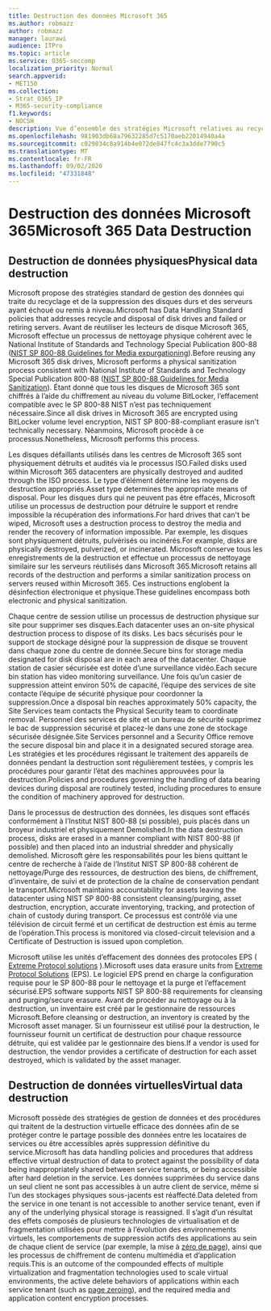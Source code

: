 ```yaml
---
title: Destruction des données Microsoft 365
ms.author: robmazz
author: robmazz
manager: laurawi
audience: ITPro
ms.topic: article
ms.service: O365-seccomp
localization_priority: Normal
search.appverid:
- MET150
ms.collection:
- Strat_O365_IP
- M365-security-compliance
f1.keywords:
- NOCSH
description: Vue d’ensemble des stratégies Microsoft relatives au recyclage, à la suppression ou à la destruction des lecteurs de disque et serveurs des centres de données Microsoft 365.
ms.openlocfilehash: 981903db68a79632285d7c5170aeb22014940a4a
ms.sourcegitcommit: c029834c8a914b4e072de847fc4c3a3dde7790c5
ms.translationtype: MT
ms.contentlocale: fr-FR
ms.lasthandoff: 09/02/2020
ms.locfileid: "47331848"
---
```

# <a name="microsoft-365-data-destruction"></a><span data-ttu-id="461ad-103">Destruction des données Microsoft 365</span><span class="sxs-lookup"><span data-stu-id="461ad-103">Microsoft 365 Data Destruction</span></span>

## <a name="physical-data-destruction"></a><span data-ttu-id="461ad-104">Destruction de données physiques</span><span class="sxs-lookup"><span data-stu-id="461ad-104">Physical data destruction</span></span>

<span data-ttu-id="461ad-105">Microsoft propose des stratégies standard de gestion des données qui traite du recyclage et de la suppression des disques durs et des serveurs ayant échoué ou remis à niveau.</span><span class="sxs-lookup"><span data-stu-id="461ad-105">Microsoft has Data Handling Standard policies that addresses recycle and disposal of disk drives and failed or retiring servers.</span></span> <span data-ttu-id="461ad-106">Avant de réutiliser les lecteurs de disque Microsoft 365, Microsoft effectue un processus de nettoyage physique cohérent avec le National Institute of Standards and Technology Special Publication 800-88 ([NIST SP 800-88 Guidelines for Media expurgationing](https://nvlpubs.nist.gov/nistpubs/SpecialPublications/NIST.SP.800-88r1.pdf)).</span><span class="sxs-lookup"><span data-stu-id="461ad-106">Before reusing any Microsoft 365 disk drives, Microsoft performs a physical sanitization process consistent with National Institute of Standards and Technology Special Publication 800-88 ([NIST SP 800-88 Guidelines for Media Sanitization](https://nvlpubs.nist.gov/nistpubs/SpecialPublications/NIST.SP.800-88r1.pdf)).</span></span> <span data-ttu-id="461ad-107">Étant donné que tous les disques de Microsoft 365 sont chiffrés à l’aide du chiffrement au niveau du volume BitLocker, l’effacement compatible avec le SP 800-88 NIST n’est pas techniquement nécessaire.</span><span class="sxs-lookup"><span data-stu-id="461ad-107">Since all disk drives in Microsoft 365 are encrypted using BitLocker volume level encryption, NIST SP 800-88-compliant erasure isn't technically necessary.</span></span> <span data-ttu-id="461ad-108">Néanmoins, Microsoft procède à ce processus.</span><span class="sxs-lookup"><span data-stu-id="461ad-108">Nonetheless, Microsoft performs this process.</span></span>

<span data-ttu-id="461ad-109">Les disques défaillants utilisés dans les centres de Microsoft 365 sont physiquement détruits et audités via le processus ISO.</span><span class="sxs-lookup"><span data-stu-id="461ad-109">Failed disks used within Microsoft 365 datacenters are physically destroyed and audited through the ISO process.</span></span> <span data-ttu-id="461ad-110">Le type d’élément détermine les moyens de destruction appropriés.</span><span class="sxs-lookup"><span data-stu-id="461ad-110">Asset type determines the appropriate means of disposal.</span></span> <span data-ttu-id="461ad-111">Pour les disques durs qui ne peuvent pas être effacés, Microsoft utilise un processus de destruction pour détruire le support et rendre impossible la récupération des informations.</span><span class="sxs-lookup"><span data-stu-id="461ad-111">For hard drives that can't be wiped, Microsoft uses a destruction process to destroy the media and render the recovery of information impossible.</span></span> <span data-ttu-id="461ad-112">Par exemple, les disques sont physiquement détruits, pulvérisés ou incinérés.</span><span class="sxs-lookup"><span data-stu-id="461ad-112">For example, disks are physically destroyed, pulverized, or incinerated.</span></span> <span data-ttu-id="461ad-113">Microsoft conserve tous les enregistrements de la destruction et effectue un processus de nettoyage similaire sur les serveurs réutilisés dans Microsoft 365.</span><span class="sxs-lookup"><span data-stu-id="461ad-113">Microsoft retains all records of the destruction and performs a similar sanitization process on servers reused within Microsoft 365.</span></span> <span data-ttu-id="461ad-114">Ces instructions englobent la désinfection électronique et physique.</span><span class="sxs-lookup"><span data-stu-id="461ad-114">These guidelines encompass both electronic and physical sanitization.</span></span>

<span data-ttu-id="461ad-115">Chaque centre de session utilise un processus de destruction physique sur site pour supprimer ses disques.</span><span class="sxs-lookup"><span data-stu-id="461ad-115">Each datacenter uses an on-site physical destruction process to dispose of its disks.</span></span> <span data-ttu-id="461ad-116">Les bacs sécurisés pour le support de stockage désigné pour la suppression de disque se trouvent dans chaque zone du centre de donnée.</span><span class="sxs-lookup"><span data-stu-id="461ad-116">Secure bins for storage media designated for disk disposal are in each area of the datacenter.</span></span> <span data-ttu-id="461ad-117">Chaque station de casier sécurisée est dotée d’une surveillance vidéo.</span><span class="sxs-lookup"><span data-stu-id="461ad-117">Each secure bin station has video monitoring surveillance.</span></span> <span data-ttu-id="461ad-118">Une fois qu’un casier de suppression atteint environ 50% de capacité, l’équipe des services de site contacte l’équipe de sécurité physique pour coordonner la suppression.</span><span class="sxs-lookup"><span data-stu-id="461ad-118">Once a disposal bin reaches approximately 50% capacity, the Site Services team contacts the Physical Security team to coordinate removal.</span></span> <span data-ttu-id="461ad-119">Personnel des services de site et un bureau de sécurité supprimez le bac de suppression sécurisé et placez-le dans une zone de stockage sécurisée désignée.</span><span class="sxs-lookup"><span data-stu-id="461ad-119">Site Services personnel and a Security Office remove the secure disposal bin and place it in a designated secured storage area.</span></span> <span data-ttu-id="461ad-120">Les stratégies et les procédures régissant le traitement des appareils de données pendant la destruction sont régulièrement testées, y compris les procédures pour garantir l’état des machines approuvées pour la destruction.</span><span class="sxs-lookup"><span data-stu-id="461ad-120">Policies and procedures governing the handling of data bearing devices during disposal are routinely tested, including procedures to ensure the condition of machinery approved for destruction.</span></span>

<span data-ttu-id="461ad-121">Dans le processus de destruction des données, les disques sont effacés conformément à l’Institut NIST 800-88 (si possible), puis placés dans un broyeur industriel et physiquement Demolished.</span><span class="sxs-lookup"><span data-stu-id="461ad-121">In the data destruction process, disks are erased in a manner compliant with NIST 800-88 (if possible) and then placed into an industrial shredder and physically demolished.</span></span> <span data-ttu-id="461ad-122">Microsoft gère les responsabilités pour les biens quittant le centre de recherche à l’aide de l’Institut NIST SP 800-88 cohérent de nettoyage/Purge des ressources, de destruction des biens, de chiffrement, d’inventaire, de suivi et de protection de la chaîne de conservation pendant le transport.</span><span class="sxs-lookup"><span data-stu-id="461ad-122">Microsoft maintains accountability for assets leaving the datacenter using NIST SP 800-88 consistent cleansing/purging, asset destruction, encryption, accurate inventorying, tracking, and protection of chain of custody during transport.</span></span> <span data-ttu-id="461ad-123">Ce processus est contrôlé via une télévision de circuit fermé et un certificat de destruction est émis au terme de l’opération.</span><span class="sxs-lookup"><span data-stu-id="461ad-123">This process is monitored via closed-circuit television and a Certificate of Destruction is issued upon completion.</span></span>

<span data-ttu-id="461ad-124">Microsoft utilise les unités d’effacement des données des protocoles EPS ( [Extreme Protocol solutions](https://www.enterprisedataerasure.com/) ).</span><span class="sxs-lookup"><span data-stu-id="461ad-124">Microsoft uses data erasure units from [Extreme Protocol Solutions](https://www.enterprisedataerasure.com/) (EPS).</span></span> <span data-ttu-id="461ad-125">Le logiciel EPS prend en charge la configuration requise pour le SP 800-88 pour le nettoyage et la purge et l’effacement sécurisé.</span><span class="sxs-lookup"><span data-stu-id="461ad-125">EPS software supports NIST SP 800-88 requirements for cleansing and purging/secure erasure.</span></span> <span data-ttu-id="461ad-126">Avant de procéder au nettoyage ou à la destruction, un inventaire est créé par le gestionnaire de ressources Microsoft.</span><span class="sxs-lookup"><span data-stu-id="461ad-126">Before cleansing or destruction, an inventory is created by the Microsoft asset manager.</span></span> <span data-ttu-id="461ad-127">Si un fournisseur est utilisé pour la destruction, le fournisseur fournit un certificat de destruction pour chaque ressource détruite, qui est validée par le gestionnaire des biens.</span><span class="sxs-lookup"><span data-stu-id="461ad-127">If a vendor is used for destruction, the vendor provides a certificate of destruction for each asset destroyed, which is validated by the asset manager.</span></span>

## <a name="virtual-data-destruction"></a><span data-ttu-id="461ad-128">Destruction de données virtuelles</span><span class="sxs-lookup"><span data-stu-id="461ad-128">Virtual data destruction</span></span>

<span data-ttu-id="461ad-129">Microsoft possède des stratégies de gestion de données et des procédures qui traitent de la destruction virtuelle efficace des données afin de se protéger contre le partage possible des données entre les locataires de services ou être accessibles après suppression définitive du service.</span><span class="sxs-lookup"><span data-stu-id="461ad-129">Microsoft has data handling policies and procedures that address effective virtual destruction of data to protect against the possibility of data being inappropriately shared between service tenants, or being accessible after hard deletion in the service.</span></span> <span data-ttu-id="461ad-130">Les données supprimées du service dans un seul client ne sont pas accessibles à un autre client de service, même si l’un des stockages physiques sous-jacents est réaffecté.</span><span class="sxs-lookup"><span data-stu-id="461ad-130">Data deleted from the service in one tenant is not accessible to another service tenant, even if any of the underlying physical storage is reassigned.</span></span> <span data-ttu-id="461ad-131">Il s’agit d’un résultat des effets composés de plusieurs technologies de virtualisation et de fragmentation utilisées pour mettre à l’évolution des environnements virtuels, les comportements de suppression actifs des applications au sein de chaque client de service (par exemple, la mise à [zéro de page](https://docs.microsoft.com/office365/securitycompliance/office-365-exchange-online-data-deletion#page-zeroing)), ainsi que les processus de chiffrement de contenu multimédia et d’application requis.</span><span class="sxs-lookup"><span data-stu-id="461ad-131">This is an outcome of the compounded effects of multiple virtualization and fragmentation technologies used to scale virtual environments, the active delete behaviors of applications within each service tenant (such as [page zeroing](https://docs.microsoft.com/office365/securitycompliance/office-365-exchange-online-data-deletion#page-zeroing)), and the required media and application content encryption processes.</span></span>